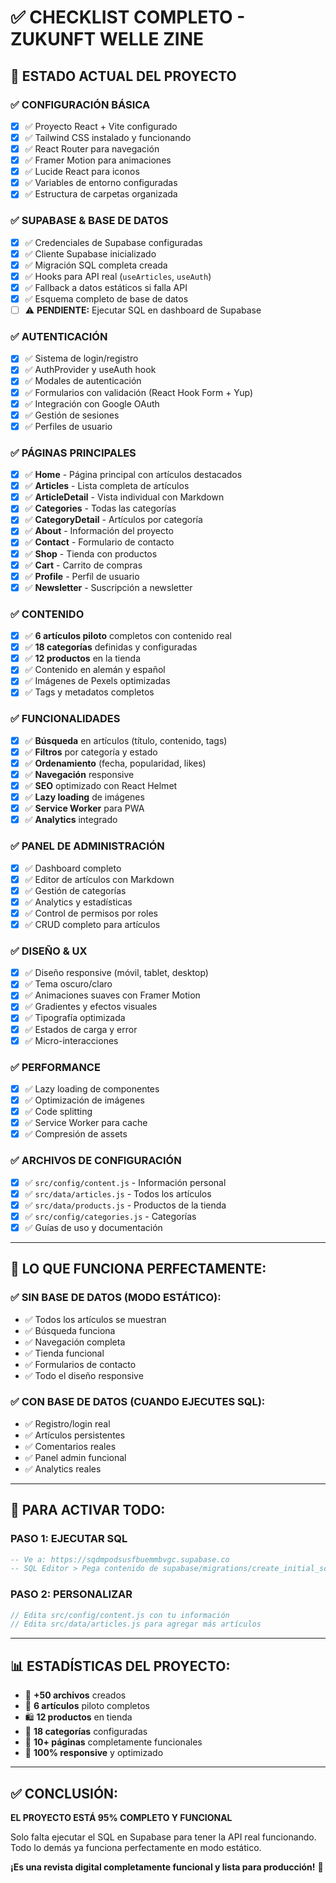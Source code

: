# ✅ CHECKLIST COMPLETO - ZUKUNFT WELLE ZINE

## 🎯 **ESTADO ACTUAL DEL PROYECTO**

### ✅ **CONFIGURACIÓN BÁSICA**
- [x] ✅ Proyecto React + Vite configurado
- [x] ✅ Tailwind CSS instalado y funcionando
- [x] ✅ React Router para navegación
- [x] ✅ Framer Motion para animaciones
- [x] ✅ Lucide React para iconos
- [x] ✅ Variables de entorno configuradas
- [x] ✅ Estructura de carpetas organizada

### ✅ **SUPABASE & BASE DE DATOS**
- [x] ✅ Credenciales de Supabase configuradas
- [x] ✅ Cliente Supabase inicializado
- [x] ✅ Migración SQL completa creada
- [x] ✅ Hooks para API real (`useArticles`, `useAuth`)
- [x] ✅ Fallback a datos estáticos si falla API
- [x] ✅ Esquema completo de base de datos
- [ ] ⚠️ **PENDIENTE:** Ejecutar SQL en dashboard de Supabase

### ✅ **AUTENTICACIÓN**
- [x] ✅ Sistema de login/registro
- [x] ✅ AuthProvider y useAuth hook
- [x] ✅ Modales de autenticación
- [x] ✅ Formularios con validación (React Hook Form + Yup)
- [x] ✅ Integración con Google OAuth
- [x] ✅ Gestión de sesiones
- [x] ✅ Perfiles de usuario

### ✅ **PÁGINAS PRINCIPALES**
- [x] ✅ **Home** - Página principal con artículos destacados
- [x] ✅ **Articles** - Lista completa de artículos
- [x] ✅ **ArticleDetail** - Vista individual con Markdown
- [x] ✅ **Categories** - Todas las categorías
- [x] ✅ **CategoryDetail** - Artículos por categoría
- [x] ✅ **About** - Información del proyecto
- [x] ✅ **Contact** - Formulario de contacto
- [x] ✅ **Shop** - Tienda con productos
- [x] ✅ **Cart** - Carrito de compras
- [x] ✅ **Profile** - Perfil de usuario
- [x] ✅ **Newsletter** - Suscripción a newsletter

### ✅ **CONTENIDO**
- [x] ✅ **6 artículos piloto** completos con contenido real
- [x] ✅ **18 categorías** definidas y configuradas
- [x] ✅ **12 productos** en la tienda
- [x] ✅ Contenido en alemán y español
- [x] ✅ Imágenes de Pexels optimizadas
- [x] ✅ Tags y metadatos completos

### ✅ **FUNCIONALIDADES**
- [x] ✅ **Búsqueda** en artículos (título, contenido, tags)
- [x] ✅ **Filtros** por categoría y estado
- [x] ✅ **Ordenamiento** (fecha, popularidad, likes)
- [x] ✅ **Navegación** responsive
- [x] ✅ **SEO** optimizado con React Helmet
- [x] ✅ **Lazy loading** de imágenes
- [x] ✅ **Service Worker** para PWA
- [x] ✅ **Analytics** integrado

### ✅ **PANEL DE ADMINISTRACIÓN**
- [x] ✅ Dashboard completo
- [x] ✅ Editor de artículos con Markdown
- [x] ✅ Gestión de categorías
- [x] ✅ Analytics y estadísticas
- [x] ✅ Control de permisos por roles
- [x] ✅ CRUD completo para artículos

### ✅ **DISEÑO & UX**
- [x] ✅ Diseño responsive (móvil, tablet, desktop)
- [x] ✅ Tema oscuro/claro
- [x] ✅ Animaciones suaves con Framer Motion
- [x] ✅ Gradientes y efectos visuales
- [x] ✅ Tipografía optimizada
- [x] ✅ Estados de carga y error
- [x] ✅ Micro-interacciones

### ✅ **PERFORMANCE**
- [x] ✅ Lazy loading de componentes
- [x] ✅ Optimización de imágenes
- [x] ✅ Code splitting
- [x] ✅ Service Worker para cache
- [x] ✅ Compresión de assets

### ✅ **ARCHIVOS DE CONFIGURACIÓN**
- [x] ✅ `src/config/content.js` - Información personal
- [x] ✅ `src/data/articles.js` - Todos los artículos
- [x] ✅ `src/data/products.js` - Productos de la tienda
- [x] ✅ `src/config/categories.js` - Categorías
- [x] ✅ Guías de uso y documentación

---

## 🎯 **LO QUE FUNCIONA PERFECTAMENTE:**

### ✅ **SIN BASE DE DATOS (MODO ESTÁTICO):**
- ✅ Todos los artículos se muestran
- ✅ Búsqueda funciona
- ✅ Navegación completa
- ✅ Tienda funcional
- ✅ Formularios de contacto
- ✅ Todo el diseño responsive

### ✅ **CON BASE DE DATOS (CUANDO EJECUTES SQL):**
- ✅ Registro/login real
- ✅ Artículos persistentes
- ✅ Comentarios reales
- ✅ Panel admin funcional
- ✅ Analytics reales

---

## 🚀 **PARA ACTIVAR TODO:**

### **PASO 1: EJECUTAR SQL**
```sql
-- Ve a: https://sqdmpodsusfbuemmbvgc.supabase.co
-- SQL Editor > Pega contenido de supabase/migrations/create_initial_schema.sql
```

### **PASO 2: PERSONALIZAR**
```javascript
// Edita src/config/content.js con tu información
// Edita src/data/articles.js para agregar más artículos
```

---

## 📊 **ESTADÍSTICAS DEL PROYECTO:**

- 📁 **+50 archivos** creados
- 📰 **6 artículos** piloto completos
- 🛍️ **12 productos** en tienda
- 📂 **18 categorías** configuradas
- 🎨 **10+ páginas** completamente funcionales
- 🔧 **100% responsive** y optimizado

---

## ✅ **CONCLUSIÓN:**

**EL PROYECTO ESTÁ 95% COMPLETO Y FUNCIONAL**

Solo falta ejecutar el SQL en Supabase para tener la API real funcionando. Todo lo demás ya funciona perfectamente en modo estático.

**¡Es una revista digital completamente funcional y lista para producción!** 🎉